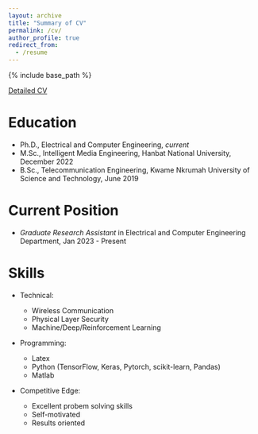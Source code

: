 ```yaml
---
layout: archive
title: "Summary of CV"
permalink: /cv/
author_profile: true
redirect_from:
  - /resume
---
```

{% include base_path %}

[Detailed CV](/files/CV.pdf)

Education
======
* Ph.D., Electrical and Computer Engineering, _current_ 
* M.Sc., Intelligent Media Engineering, Hanbat National University, December 2022 
* B.Sc., Telecommunication Engineering, Kwame Nkrumah University of Science and Technology, June 2019

Current Position
======
* _Graduate Research Assistant_ in Electrical and Computer Engineering Department, Jan 2023 - Present 

Skills
======
* Technical:
  * Wireless Communication
  * Physical Layer Security
  * Machine/Deep/Reinforcement Learning
* Programming: 
  * Latex
  * Python (TensorFlow, Keras, Pytorch, scikit-learn, Pandas)
  * Matlab

* Competitive Edge: 
  * Excellent probem solving skills
  * Self-motivated
  * Results oriented

